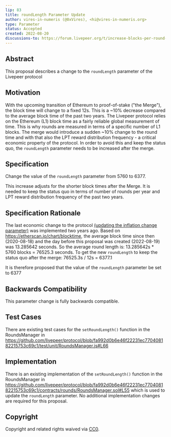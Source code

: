 ```yaml
---
lip: 83
title: roundLength Parameter Update
author: vires-in-numeris (@0xVires), <hi@vires-in-numeris.org>
type: Parameter
status: Accepted
created: 2022-08-20
discussions-to: https://forum.livepeer.org/t/increase-blocks-per-round-after-the-merge
---
```


## Abstract

This proposal describes a change to the `roundLength` parameter of the Livepeer protocol

## Motivation

With the upcoming transition of Ethereum to proof-of-stake ("the Merge"), the block time will change to a fixed 12s. This is a ~10% decrease compared to the average block time of the past two years. The Livepeer protocol relies on the Ethereum (L1) block time as a fairly reliable global measurement of time. This is why rounds are measured in terms of a specific number of L1 blocks. The merge would introduce a sudden ~10% change to the round time and with that also the LPT reward distribution frequency - a critical economic property of the protocol. In order to avoid this and keep the status quo, the `roundLength` parameter needs to be increased after the merge.

## Specification

Change the value of the `roundLength` parameter from 5760 to 6377.

This increase adjusts for the shorter block times after the Merge. It is needed to keep the status quo in terms of number of rounds per year and LPT reward distribution frequency of the past two years.

## Specification Rationale

The last economic change to the protocol [(updating the inflation change parameter)](https://github.com/livepeer/LIPs/issues/34) was implemented two years ago. Based on https://etherscan.io/chart/blocktime, the average block time since then (2020-08-18) and the day before this proposal was created (2022-08-19) was 13.285642 seconds.
So the average round length is: 13.285642s * 5760 blocks = 76525.3 seconds.
To get the new `roundLength` to keep the status quo after the merge: 76525.3s / 12s = 6377.1

It is therefore proposed that the value of the `roundLength` parameter be set to 6377

## Backwards Compatibility

This parameter change is fully backwards compatible.

## Test Cases

There are existing test cases for the `setRoundLength()` function in the RoundsManager in https://github.com/livepeer/protocol/blob/fa992d0b6e46f22231ec770408182215753c69c1/test/unit/RoundsManager.js#L66

## Implementation

There is an existing implementation of the `setRoundLength()` function in the RoundsManager in https://github.com/livepeer/protocol/blob/fa992d0b6e46f22231ec770408182215753c69c1/contracts/rounds/RoundsManager.sol#L55 which is used to update the `roundLength` parameter. No additional implementation changes are required for this proposal.

## Copyright

Copyright and related rights waived via [CC0](https://creativecommons.org/publicdomain/zero/1.0/).
